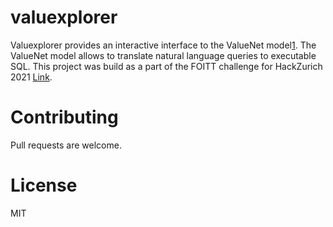 # valuexplorer
Valuexplorer provides an interactive interface to the ValueNet model[1](https://arxiv.org/abs/2006.00888). The ValueNet model allows to translate natural language queries to executable SQL. This project was build as a part of the FOITT challenge for HackZurich 2021 [Link](https://hackzurich.com/).

# Contributing
Pull requests are welcome.

# License
MIT
